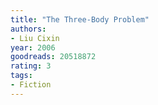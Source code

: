 ```yaml
---
title: "The Three-Body Problem"
authors:
- Liu Cixin
year: 2006
goodreads: 20518872
rating: 3
tags:
- Fiction
---
```


